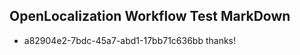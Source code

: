 ## OpenLocalization Workflow Test MarkDown
* a82904e2-7bdc-45a7-abd1-17bb71c636bb thanks!

<!--HONumber=Aug16_HO3-->


